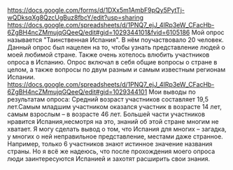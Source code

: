 https://docs.google.com/forms/d/1DXx5m1AmbF9pQy5PytTj-wQDksqXg8QzcUgBuz8fbcY/edit?usp=sharing
https://docs.google.com/spreadsheets/d/1PNQ7_ejJ_4IRp3eW_CFacHb-6ZgBH4ncZMmujqGQeeQ/edit#gid=1029344101&fvid=6105186
Мой опрос называется "Таинственная Испания". В нём поучаствовало 20 человек. Данный опрос был нацелен на то, чтобы узнать представление людей о моей любимой стране. Также очень хотелось влюбить участников опроса в Испанию. Опрос включал в себя общие вопросы о стране в целом, а также вопросы по двум разным и самым известным регионам Испании.
https://docs.google.com/spreadsheets/d/1PNQ7_ejJ_4IRp3eW_CFacHb-6ZgBH4ncZMmujqGQeeQ/edit#gid=1029344101 Мои выводы по результатам опроса: Средний возраст участников составляет 19,5 лет.Самым младшим участником оказался участник в возрасте 14 лет, самым взрослым – в возрасте 46 лет. Большей части участников нравится Испания,несмотря на это, знаний об этой стране многим не хватает. Я могу сделать вывод о том, что Испания для многих – загадка, у многих о ней неправильное представление, местами даже странное. Например, только 6 участников знают истинное значение названия страны. Но я всё же надеюсь, что после прохождения моего опроса люди заинтересуются Испанией и захотят расширить свои знания.
